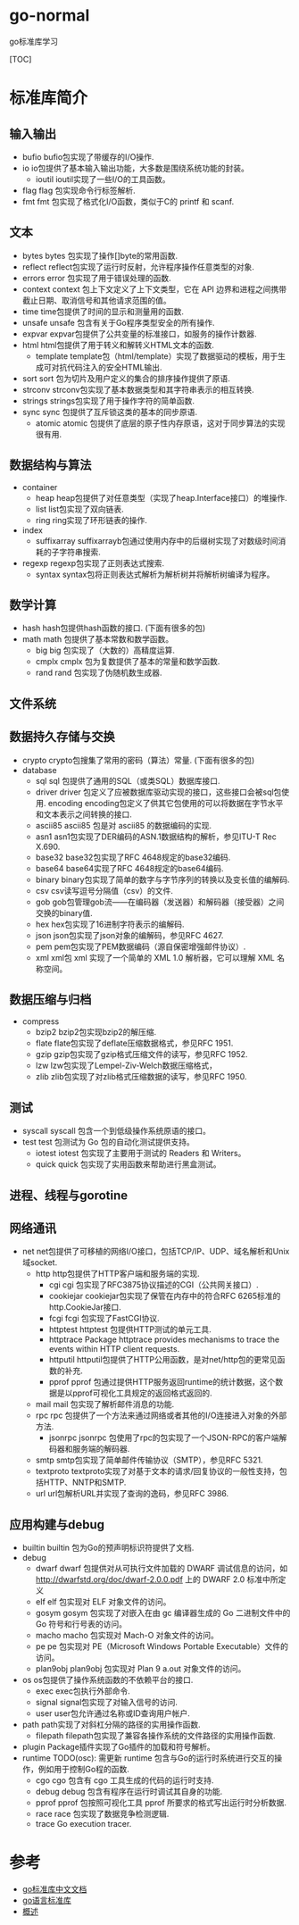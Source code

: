# go-normal
go标准库学习

[TOC]

# 标准库简介

## 输入输出
- bufio             bufio包实现了带缓存的I/O操作.
- io                io包提供了基本输入输出功能，大多数是围绕系统功能的封装。
    - ioutil            ioutil实现了一些I/O的工具函数。
- flag	            flag 包实现命令行标签解析.
- fmt	            fmt 包实现了格式化I/O函数，类似于C的 printf 和 scanf.
## 文本
- bytes             bytes 包实现了操作[]byte的常用函数.
- reflect	        reflect包实现了运行时反射，允许程序操作任意类型的对象.
- errors	        error 包实现了用于错误处理的函数.
- context           context 包上下文定义了上下文类型，它在 API 边界和进程之间携带截止日期、取消信号和其他请求范围的值。
- time	    	    time包提供了时间的显示和测量用的函数.
- unsafe	        unsafe 包含有关于Go程序类型安全的所有操作.
- expvar	        expvar包提供了公共变量的标准接口，如服务的操作计数器.
- html	            html包提供了用于转义和解转义HTML文本的函数.
    - template	        template包（html/template）实现了数据驱动的模板，用于生成可对抗代码注入的安全HTML输出.
- sort	    	    sort 包为切片及用户定义的集合的排序操作提供了原语.
- strconv	        strconv包实现了基本数据类型和其字符串表示的相互转换.
- strings	        strings包实现了用于操作字符的简单函数.
- sync	    	    sync 包提供了互斥锁这类的基本的同步原语.
    - atomic	        atomic 包提供了底层的原子性内存原语，这对于同步算法的实现很有用.
## 数据结构与算法
- container
    - heap          heap包提供了对任意类型（实现了heap.Interface接口）的堆操作.
    - list          list包实现了双向链表.
    - ring          ring实现了环形链表的操作.
- index	    	
    - suffixarray	    suffixarrayb包通过使用内存中的后缀树实现了对数级时间消耗的子字符串搜索.
- regexp	    	regexp包实现了正则表达式搜索.
    - syntax	        syntax包将正则表达式解析为解析树并将解析树编译为程序。
## 数学计算
- hash	    	    hash包提供hash函数的接口. (下面有很多的包)
- math	    	    math 包提供了基本常数和数学函数。
    - big	        	big 包实现了（大数的）高精度运算.
    - cmplx	        	cmplx 包为复数提供了基本的常量和数学函数.
    - rand	        	rand 包实现了伪随机数生成器.
## 文件系统
## 数据持久存储与交换
- crypto            crypto包搜集了常用的密码（算法）常量. (下面有很多的包)
- database	    	
    - sql	            sql 包提供了通用的SQL（或类SQL）数据库接口.
    - driver            driver 包定义了应被数据库驱动实现的接口，这些接口会被sql包使用.
encoding	        encoding包定义了供其它包使用的可以将数据在字节水平和文本表示之间转换的接口.
    - ascii85	        ascii85 包是对 ascii85 的数据编码的实现.
    - asn1	        	asn1包实现了DER编码的ASN.1数据结构的解析，参见ITU-T Rec X.690.
    - base32	        base32包实现了RFC 4648规定的base32编码.
    - base64	        base64实现了RFC 4648规定的base64编码.
    - binary	        binary包实现了简单的数字与字节序列的转换以及变长值的编解码.
    - csv	        	csv读写逗号分隔值（csv）的文件.
    - gob	        	gob包管理gob流——在编码器（发送器）和解码器（接受器）之间交换的binary值.
    - hex	        	hex包实现了16进制字符表示的编解码.
    - json	        	json包实现了json对象的编解码，参见RFC 4627.
    - pem	        	pem包实现了PEM数据编码（源自保密增强邮件协议）.
    - xml	        	xml包 xml 实现了一个简单的 XML 1.0 解析器，它可以理解 XML 名称空间。
## 数据压缩与归档
- compress
    - bzip2	            bzip2包实现bzip2的解压缩.
    - flate	            flate包实现了deflate压缩数据格式，参见RFC 1951.
    - gzip	            gzip包实现了gzip格式压缩文件的读写，参见RFC 1952.
    - lzw	            lzw包实现了Lempel-Ziv-Welch数据压缩格式，
    - zlib	            zlib包实现了对zlib格式压缩数据的读写，参见RFC 1950.
## 测试
- syscall           syscall 包含一个到低级操作系统原语的接口。
- test              test 包测试为 Go 包的自动化测试提供支持。
    - iotest            iotest 包实现了主要用于测试的 Readers 和 Writers。
    - quick             quick 包实现了实用函数来帮助进行黑盒测试。
## 进程、线程与gorotine
## 网络通讯
- net	    	    net包提供了可移植的网络I/O接口，包括TCP/IP、UDP、域名解析和Unix域socket.
    - http	    	    http包提供了HTTP客户端和服务端的实现.
        - cgi	    	    cgi 包实现了RFC3875协议描述的CGI（公共网关接口）.
        - cookiejar		    cookiejar包实现了保管在内存中的符合RFC 6265标准的http.CookieJar接口.
        - fcgi	    	    fcgi 包实现了FastCGI协议.
        - httptest	        httptest 包提供HTTP测试的单元工具.
        - httptrace	        Package httptrace provides mechanisms to trace the events within HTTP client requests.
        - httputil	        httputil包提供了HTTP公用函数，是对net/http包的更常见函数的补充.
        - pprof	    	    pprof 包通过提供HTTP服务返回runtime的统计数据，这个数据是以pprof可视化工具规定的返回格式返回的.
    - mail	    	    mail 包实现了解析邮件消息的功能.
    - rpc	    	    rpc 包提供了一个方法来通过网络或者其他的I/O连接进入对象的外部方法.
        - jsonrpc	        jsonrpc 包使用了rpc的包实现了一个JSON-RPC的客户端解码器和服务端的解码器.
    - smtp	    	    smtp包实现了简单邮件传输协议（SMTP），参见RFC 5321.
    - textproto	        	textproto实现了对基于文本的请求/回复协议的一般性支持，包括HTTP、NNTP和SMTP.
    - url	    	    url包解析URL并实现了查询的逸码，参见RFC 3986.
## 应用构建与debug
- builtin           builtin 包为Go的预声明标识符提供了文档.
- debug
    - dwarf             dwarf 包提供对从可执行文件加载的 DWARF 调试信息的访问，如 http://dwarfstd.org/doc/dwarf-2.0.0.pdf 上的 DWARF 2.0 标准中所定义
    - elf               elf 包实现对 ELF 对象文件的访问。
    - gosym             gosym 包实现了对嵌入在由 gc 编译器生成的 Go 二进制文件中的 Go 符号和行号表的访问。
    - macho             macho 包实现对 Mach-O 对象文件的访问。
    - pe                pe 包实现对 PE（Microsoft Windows Portable Executable）文件的访问。
    - plan9obj          plan9obj 包实现对 Plan 9 a.out 对象文件的访问。
- os	            os包提供了操作系统函数的不依赖平台的接口.
    - exec	    	    exec包执行外部命令.
    - signal	        signal包实现了对输入信号的访问.
    - user	    	    user包允许通过名称或ID查询用户帐户.
- path	    	    path实现了对斜杠分隔的路径的实用操作函数.
    - filepath	    	filepath包实现了兼容各操作系统的文件路径的实用操作函数.
- plugin	        Package插件实现了Go插件的加载和符号解析。
- runtime	    	TODO(osc): 需更新 runtime 包含与Go的运行时系统进行交互的操作，例如用于控制Go程的函数.
    - cgo	    	    cgo 包含有 cgo 工具生成的代码的运行时支持.
    - debug	    	    debug 包含有程序在运行时调试其自身的功能.
    - pprof	    	    pprof 包按照可视化工具 pprof 所要求的格式写出运行时分析数据.
    - race	    	    race 包实现了数据竞争检测逻辑.
    - trace	    	    Go execution tracer.

# 参考
 - [go标准库中文文档](https://studygolang.com/pkgdoc)
 - [go语言标准库](https://books.studygolang.com/The-Golang-Standard-Library-by-Example/)
 - [概述](https://studygolang.com/static/pkgdoc/main.html)
